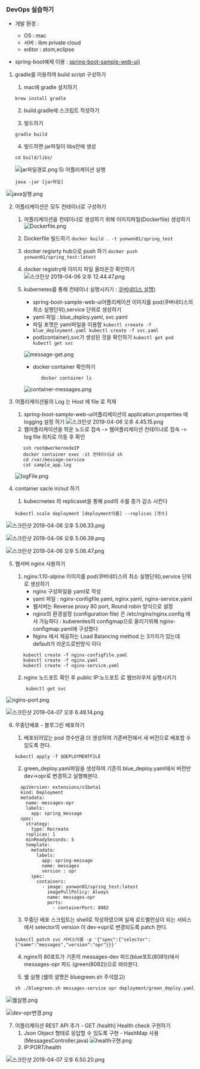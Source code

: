 
### DevOps 실습하기

* 개발 환경 : 
   - OS : mac
   - 서버 : ibm private cloud 
   - editor : atom,eclipse

* spring-boot예제 이용 : [spring-boot-sample-web-ui)](https://github.com/spring-projects/spring-boot/tree/v2.0.2.RELEASE/spring-boot-samples/spring-boot-sample-web-ui) 

 1) gradle를 이용하여 build script 구성하기 

     1) mac에 gradle 설치하기
     ```
    brew install gradle
     ```
     2) build.gradle에 스크립트 작성하기
    
     3) 빌드하기
     
     ```
    gradle build
     ```
     4) 빌드하면 jar파일이 libs안에 생성
     ```
    cd build/libs/
     ```
       ![jar파일경로.png](https://s3-ap-northeast-1.amazonaws.com/torchpad-production/wikis/10853/Zu8AyfmQlaJbM68KengQ_jar%E1%84%91%E1%85%A1%E1%84%8B%E1%85%B5%E1%86%AF%E1%84%80%E1%85%A7%E1%86%BC%E1%84%85%E1%85%A9.png)
      5) 어플리케이션 실행
      ```
      java -jar [jar파일]
      ```
     
![java실행.png](https://s3-ap-northeast-1.amazonaws.com/torchpad-production/wikis/10853/GeNrXPDpRcCRiws1Xtp3_java%E1%84%89%E1%85%B5%E1%86%AF%E1%84%92%E1%85%A2%E1%86%BC.png)
     
2) 어플리케이션은 모두 컨테이너로 구성하기
    
     1) 어플리케이션을 컨테이너로 생성하기 위해 이미지파일(Dockerfile) 생성하기
       ![Dockerfile.png](https://s3-ap-northeast-1.amazonaws.com/torchpad-production/wikis/10853/JrDf1LAxRKqWNaCnfPC6_Dockerfile.png)

     2) Dockerfile 빌드하기
             ```
              docker build . -t yonwon01/spring_test
             ```
     3) docker regisrty hub으로 push 하기
            ```
              docker push yonwon01/spring_test:latest
            ```
     4) docker registry에 이미지 파일 올라온것 확인하기
       ![스크린샷 2019-04-06 오후 12.44.47.png](https://s3-ap-northeast-1.amazonaws.com/torchpad-production/wikis/10853/fFJGhP10QaeQ7zMQ2Lm4_%E1%84%89%E1%85%B3%E1%84%8F%E1%85%B3%E1%84%85%E1%85%B5%E1%86%AB%E1%84%89%E1%85%A3%E1%86%BA%202019-04-06%20%E1%84%8B%E1%85%A9%E1%84%92%E1%85%AE%2012.44.47.png)

      5) kubernetes를 통해 컨테이너 실행시키기 : [쿠버네티스 설명)](https://github.com/yonwon01/TIL/tree/master/Kubernetes)
           -  spring-boot-sample-web-ui어플리케이션 이미지를 pod(쿠버네티스의 최소 실행단위),service 단위로 생성하기
           -  yaml 파일 : blue_deploy.yaml, svc.yaml
           -  파일 포맷은 yaml파일을 이용함
                   ```
                     kubectl creeate -f blue_deployment.yaml
                     kubectl create -f svc.yaml
                   ```  
           -  pod(container),svc가 생성된 것을 확인하기
                   ```
                     kubectl get pod
                     kubectl get svc
                   ```  

         ![message-get.png](https://s3-ap-northeast-1.amazonaws.com/torchpad-production/wikis/10853/1Wr6Pw53SmespCdUD67i_message-get.png)
           - docker container 확인하기
              ```
                 docker container ls
              ```  
         ![container-messages.png](https://s3-ap-northeast-1.amazonaws.com/torchpad-production/wikis/10853/y3CgMACbTAunEQxbJnvQ_container-messages.png)

3) 어플리케이션들의 Log 는 Host 에 file 로 적재
     1) spring-boot-sample-web-ui어플리케이션의 application.properties 에 logging 설정 하기
![스크린샷 2019-04-06 오후 4.45.15.png](https://s3-ap-northeast-1.amazonaws.com/torchpad-production/wikis/10853/pAg46WgTfK7JTLEtr91Q_%E1%84%89%E1%85%B3%E1%84%8F%E1%85%B3%E1%84%85%E1%85%B5%E1%86%AB%E1%84%89%E1%85%A3%E1%86%BA%202019-04-06%20%E1%84%8B%E1%85%A9%E1%84%92%E1%85%AE%204.45.15.png)
      2)  웹어플리케이션을 뛰운 노드로 접속 -> 웹어플리케이션 컨테이너로 접속 -> log file 위치로 이동 후 확인
     
      ```
         ssh root@workernodeIP
         docker container exec -it 컨테이너id sh
         cd /var/message-service
         cat sample_app.log
      ```  
     ![logFile.png](https://s3-ap-northeast-1.amazonaws.com/torchpad-production/wikis/10853/mAAyLnNmR9rjuumjP2bw_logFile.png)


      
  4) container sacle in/out 하기
     1) kubecrnetes 의 replicaset을 통해 pod의 수를 증가 감소 시킨다
     ```
     kubectl scale deployment [deployment이름] --replicas [갯수]
     ```
     
![스크린샷 2019-04-06 오후 5.06.33.png](https://s3-ap-northeast-1.amazonaws.com/torchpad-production/wikis/10853/T7T6isOASfq63CeIsSI5_%E1%84%89%E1%85%B3%E1%84%8F%E1%85%B3%E1%84%85%E1%85%B5%E1%86%AB%E1%84%89%E1%85%A3%E1%86%BA%202019-04-06%20%E1%84%8B%E1%85%A9%E1%84%92%E1%85%AE%205.06.33.png)
     
![스크린샷 2019-04-06 오후 5.06.39.png](https://s3-ap-northeast-1.amazonaws.com/torchpad-production/wikis/10853/sKlBzFMFRRepUevBAIr4_%E1%84%89%E1%85%B3%E1%84%8F%E1%85%B3%E1%84%85%E1%85%B5%E1%86%AB%E1%84%89%E1%85%A3%E1%86%BA%202019-04-06%20%E1%84%8B%E1%85%A9%E1%84%92%E1%85%AE%205.06.39.png)

![스크린샷 2019-04-06 오후 5.06.47.png](https://s3-ap-northeast-1.amazonaws.com/torchpad-production/wikis/10853/j7WdaTQiRdua9Sp3pH7W_%E1%84%89%E1%85%B3%E1%84%8F%E1%85%B3%E1%84%85%E1%85%B5%E1%86%AB%E1%84%89%E1%85%A3%E1%86%BA%202019-04-06%20%E1%84%8B%E1%85%A9%E1%84%92%E1%85%AE%205.06.47.png)

     
5) 웹서버 nginx 사용하기
     1) nginx:1.10-alpine 이미지를 pod(쿠버네티스의 최소 실행단위),service 단위로 생성하기
         - nginx 구성파일을 yaml로 작성
         - yaml 파일 : nginx-configfile.yaml, nginx.yaml, nginx-service.yaml
         - 웹서버는 Reverse proxy 80 port, Round robin 방식으로 설정 
         - nginx의 환경설정 (configuration file) 은 /etc/nginx/nginx.config 에서 가능하다 : kuberentes의 configmap으로 올리기위해 nginx-configmap.yaml에 구성했다
         - Nginx 에서 제공하는 Load Balancing method 는 3가지가 있는데 default가 라운드로빈방식 이다
         
      ```
         kubectl create -f nginx-configfile.yaml
         kubectl create -f nginx.yaml
         kubectl create -f nginx-service.yaml   
      ```  
     2) nginx 노드포트 확인 후 public IP:노드포트 로 웹브라우저 실행시키기
     
     ```
         kubectl get svc 
     ```  
![ngins-port.png](https://s3-ap-northeast-1.amazonaws.com/torchpad-production/wikis/10853/4khuhT3OT4yEyOW5SqLE_ngins-port.png)
      
![스크린샷 2019-04-07 오후 6.48.14.png](https://s3-ap-northeast-1.amazonaws.com/torchpad-production/wikis/10853/oSvYdpxHQn6KOcffTwFA_%E1%84%89%E1%85%B3%E1%84%8F%E1%85%B3%E1%84%85%E1%85%B5%E1%86%AB%E1%84%89%E1%85%A3%E1%86%BA%202019-04-07%20%E1%84%8B%E1%85%A9%E1%84%92%E1%85%AE%206.48.14.png)
 
   
6) 무중단배포 - 블루그린 배포하기
     1) 배포되어있는 pod 갯수만큼 더 생성하여 기존버전에서 새 버전으로 배포할 수 있도록 한다.
      ```
     kubectl apply -f $DEPLOYMENTFILE
      ```
     2) green_deploy.yaml파일을 생성하여 기존의 blue_deploy.yaml에서 버전만 dev->opr로 변경하고 실행해본다.
      
     ```
       apiVersion: extensions/v1beta1
       kind: Deployment
       metadata:
         name: messages-opr
         labels:
           app: spring_message
       spec:
         strategy:
           type: Recreate
         replicas: 1
         minReadySeconds: 5
         template:
           metadata:
             labels:
               app: spring-message
               name: messages
               version : opr
           spec:
             containers:
               - image: yonwon01/spring_test:latest
                 imagePullPolicy: Always
                 name: messages-opr
                 ports:
                   - containerPort: 8082
     ```

     3) 무중단 배포 스크립트는 shell로 작성하였으며 실제 로드밸런싱이 되는 서비스 에서 selector의 version 이 dev->opr로 변경되도록 patch 한다.
     ```
     kubectl patch svc 서비스이름 -p '{"spec":{"selector":{"name":"messages","version":"opr"}}}'
     ```
     4) nginx의 80포트가 기존의 messages-dev 파드(blue포트(8081))에서 messages-opr 파드  (green(8082))으로 바라본다.
     
     5) 쉘 실행 (쉘의 설명은 bluegreen.sh 주석참고)
     ```
     sh ./bluegreen.sh messages-service opr deployment/green_deploy.yaml
     ```
![쉘실행.png](https://s3-ap-northeast-1.amazonaws.com/torchpad-production/wikis/10853/phwERl8RSkSBloAoOzXv_%E1%84%89%E1%85%B0%E1%86%AF%E1%84%89%E1%85%B5%E1%86%AF%E1%84%92%E1%85%A2%E1%86%BC.png)
     
![dev-opr변경.png](https://s3-ap-northeast-1.amazonaws.com/torchpad-production/wikis/10853/R0nmS6iaRx6YzzOWTE6Y_dev-opr%E1%84%87%E1%85%A7%E1%86%AB%E1%84%80%E1%85%A7%E1%86%BC.png)
     
7) 어플리케이션 REST API 추가 - GET /health] Health check 구현하기
     1)  Json Object 형태로 응답할 수 있도록 구현 - HashMap 사용(MessagesController.java)
![health구현.png](https://s3-ap-northeast-1.amazonaws.com/torchpad-production/wikis/10853/JrBRl3u9QaOY1ezeOpkj_health%E1%84%80%E1%85%AE%E1%84%92%E1%85%A7%E1%86%AB.png)
     2)  IP:PORT/health
   
![스크린샷 2019-04-07 오후 6.50.20.png](https://s3-ap-northeast-1.amazonaws.com/torchpad-production/wikis/10853/pzXAR6SmSNaDNHiu0kpt_%E1%84%89%E1%85%B3%E1%84%8F%E1%85%B3%E1%84%85%E1%85%B5%E1%86%AB%E1%84%89%E1%85%A3%E1%86%BA%202019-04-07%20%E1%84%8B%E1%85%A9%E1%84%92%E1%85%AE%206.50.20.png)
     
     
     
     
